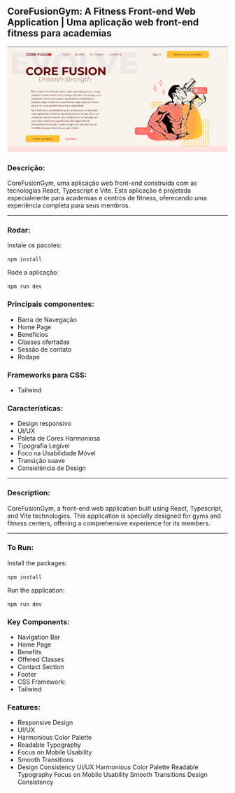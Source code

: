 ## CoreFusionGym: A Fitness Front-end Web Application | Uma aplicação web front-end fitness para academias

![Texto Alternativo](img/front-page.png)

### Descrição:
CoreFusionGym, uma aplicação web front-end construída com as tecnologias React, Typescript e Vite. Esta aplicação é projetada especialmente para academias e centros de fitness, oferecendo uma experiência completa para seus membros.
<hr/>

### Rodar:

Instale os pacotes:

```npm install```

Rode a aplicação:

```npm run dev```

### Principais componentes:

* Barra de Navegação
* Home Page
* Benefícios
* Classes ofertadas
* Sessão de contato
* Rodapé

### Frameworks para CSS:

* Tailwind

### Características:

*  Design responsivo
*  UI/UX
*  Paleta de Cores Harmoniosa
*  Tipografia Legível
*  Foco na Usabilidade Móvel
*  Transição suave
*  Consistência de Design 

<hr/>

### Description:
CoreFusionGym, a front-end web application built using React, Typescript, and Vite technologies. This application is specially designed for gyms and fitness centers, offering a comprehensive experience for its members.

<hr/>

### To Run:

Install the packages:

```npm install```

Run the application:

```npm run dev```

### Key Components:

* Navigation Bar
* Home Page
* Benefits
* Offered Classes
* Contact Section
* Footer
* CSS Framework:
* Tailwind

### Features:
* Responsive Design
* UI/UX
* Harmonious Color Palette
* Readable Typography
* Focus on Mobile Usability
* Smooth Transitions
* Design Consistency
UI/UX
Harmonious Color Palette
Readable Typography
Focus on Mobile Usability
Smooth Transitions
Design Consistency

